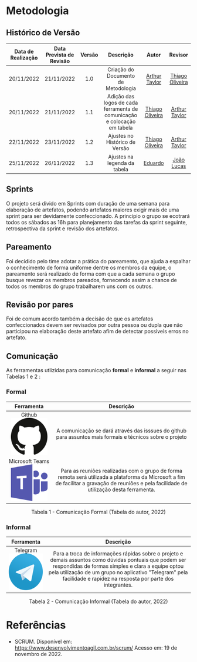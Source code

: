 # Metodologia 

## Histórico de Versão

|Data de Realização|Data Prevista de Revisão|Versão|Descrição|Autor|Revisor|
| :----------: | :------: | :-----------: | :---------: |:---------: | :---------: |
|20/11/2022| 21/11/2022|1.0|Criação do Documento de Metodologia| [Arthur Taylor](https://github.com/Eruel6)|[Thiago Oliveira](https://github.com/Thiab394)
|20/11/2022| 21/11/2022|1.1|Adição das logos de cada ferramenta de comunicação e colocação em tabela| [Thiago Oliveira](https://github.com/Thiab394)|[Arthur Taylor](https://github.com/Eruel6)
|22/11/2022| 23/11/2022|1.2|Ajustes no Histórico de Versão| [Thiago Oliveira](https://github.com/Thiab394)|[Arthur Taylor](https://github.com/Eruel6)
|25/11/2022| 26/11/2022|1.3|Ajustes na legenda da tabela| [Eduardo](https://github.com/edudsan)|[João Lucas](https://github.com/HacKairos)

## Sprints

O projeto será divido em Sprints com duração de uma semana para elaboração de artefatos, podendo artefatos maiores exigir mais de uma sprint para ser devidamente confeccionado. A princípio o grupo se ecotrará todos os sábados as 16h para planejamento das tarefas da sprint seguinte, retrospectiva da sprint e revisão dos artefatos. 

## Pareamento

Foi decidido pelo time adotar a prática do pareamento, que ajuda a espalhar o conhecimento de forma uniforme dentre os membros da equipe, o pareamento será realizado de forma com que a cada semana o grupo busque revezar os membros pareados, fornecendo assim a chance de todos os membros do grupo trabalharem uns com os outros. 

## Revisão por pares

Foi de comum acordo também a decisão de que os artefatos confeccionados devem ser revisados por outra pessoa ou dupla que não participou na elaboração deste artefato afim de detectar possíveis erros no artefato.

## Comunicação
As ferramentas utlizidas para comunicação <b>formal</b> e <b>informal</b> a seguir nas Tabelas 1 e 2 :

### Formal 

| Ferramenta | Descrição |
| :-: | :-: |
| Github  <img src="../../assets/ferramentasLogo/github.svg" width="100" height="100"></img>| A comunicação se dará através das isssues do github para assuntos mais formais e técnicos sobre o projeto| 
| Microsoft Teams <img src="../../assets/ferramentasLogo/microsoft-teams.svg" width="100" height="100"></img> | Para as reuniões realizadas com o grupo de forma remota será utilizada a plataforma da Microsoft a fim de facilitar a gravação de reuniões e pela facilidade de utilização desta ferramenta.| 

<p align="center">Tabela 1 - Comunicação Formal (Tabela do autor, 2022)</p>

### Informal

| Ferramenta | Descrição |
| :-: | :-: |
| Telegram <img src="../../assets/ferramentasLogo/telegram.svg" width="100" height="100"></img>| Para a troca de informações rápidas sobre o projeto e demais assuntos como dúvidas pontuais que podem ser respondidas de formas simples e clara a equipe optou pela utilização de um grupo no aplicativo "Telegram" pela facilidade e rapidez na resposta por parte dos integrantes.| 

<p align="center">Tabela 2 - Comunicação Informal (Tabela do autor, 2022)</p>

# Referências
- SCRUM. Disponível em: https://www.desenvolvimentoagil.com.br/scrum/ Acesso em: 19 de novembro de 2022.
